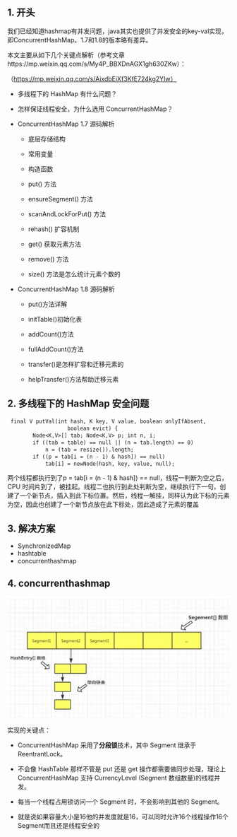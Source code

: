 ## 1. 开头

我们已经知道hashmap有并发问题，java其实也提供了并发安全的key-val实现，即ConcurrentHashMap。1.7和1.8的版本略有差异。

本文主要从如下几个关键点解析（参考文章https://mp.weixin.qq.com/s/My4P_BBXDnAGX1gh630ZKw）：

（https://mp.weixin.qq.com/s/AixdbEiXf3KfE724kg2YIw）

* 多线程下的 HashMap 有什么问题？

* 怎样保证线程安全，为什么选用 ConcurrentHashMap？

* ConcurrentHashMap 1.7 源码解析

  - 底层存储结构

  - 常用变量

  - 构造函数

  - put() 方法

  - ensureSegment() 方法

  - scanAndLockForPut() 方法

  - rehash() 扩容机制

  - get() 获取元素方法

  - remove() 方法

  - size() 方法是怎么统计元素个数的

* ConcurrentHashMap 1.8 源码解析

  - put()方法详解

  - initTable()初始化表

  - addCount()方法

  - fullAddCount()方法

  - transfer()是怎样扩容和迁移元素的

  - helpTransfer()方法帮助迁移元素

## 2.  多线程下的 HashMap 安全问题

```
 final V putVal(int hash, K key, V value, boolean onlyIfAbsent,
                   boolean evict) {
        Node<K,V>[] tab; Node<K,V> p; int n, i;
        if ((tab = table) == null || (n = tab.length) == 0)
            n = (tab = resize()).length;
        if ((p = tab[i = (n - 1) & hash]) == null)
            tab[i] = newNode(hash, key, value, null);
```

两个线程都执行到了p = tab[i = (n - 1) & hash]) == null，线程一判断为空之后，CPU 时间片到了，被挂起。线程二也执行到此处判断为空，继续执行下一句，创建了一个新节点，插入到此下标位置。然后，线程一解挂，同样认为此下标的元素为空，因此也创建了一个新节点放在此下标处，因此造成了元素的覆盖

## 3. 解决方案

* SynchronizedMap
* hashtable
* concurrenthashmap

## 4. concurrenthashmap

![](concurrenthashmap1.7整体图.png) 

实现的关键点：

* ConcurrentHashMap 采用了**分段锁**技术，其中 Segment 继承于 ReentrantLock。

* 不会像 HashTable 那样不管是 put 还是 get 操作都需要做同步处理，理论上 ConcurrentHashMap 支持 CurrencyLevel (Segment 数组数量)的线程并发。

* 每当一个线程占用锁访问一个 Segment 时，不会影响到其他的 Segment。

* 就是说如果容量大小是16他的并发度就是16，可以同时允许16个线程操作16个Segment而且还是线程安全的